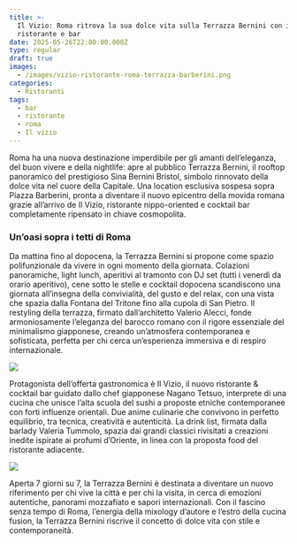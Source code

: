 ```yaml
---
title: >-
  Il Vizio: Roma ritrova la sua dolce vita sulla Terrazza Bernini con il
  ristorante e bar
date: 2025-05-26T22:00:00.000Z
type: regular
draft: true
images:
  - /images/vizio-ristorante-roma-terrazza-barberini.png
categories:
  - Ristoranti
tags:
  - bar
  - ristorante
  - roma
  - Il vizio
---
```


Roma ha una nuova destinazione imperdibile per gli amanti dell’eleganza, del buon vivere e della nightlife: apre al pubblico Terrazza Bernini, il rooftop panoramico del prestigioso Sina Bernini Bristol, simbolo rinnovato della dolce vita nel cuore della Capitale. Una location esclusiva sospesa sopra Piazza Barberini, pronta a diventare il nuovo epicentro della movida romana grazie all’arrivo de Il Vizio, ristorante nippo-oriented e cocktail bar completamente ripensato in chiave cosmopolita.

### Un’oasi sopra i tetti di Roma

Da mattina fino al dopocena, la Terrazza Bernini si propone come spazio polifunzionale da vivere in ogni momento della giornata. Colazioni panoramiche, light lunch, aperitivi al tramonto con DJ set (tutti i venerdì da orario aperitivo), cene sotto le stelle e cocktail dopocena scandiscono una giornata all’insegna della convivialità, del gusto e del relax, con una vista che spazia dalla Fontana del Tritone fino alla cupola di San Pietro. Il restyling della terrazza, firmato dall’architetto Valerio Alecci, fonde armoniosamente l’eleganza del barocco romano con il rigore essenziale del minimalismo giapponese, creando un’atmosfera contemporanea e sofisticata, perfetta per chi cerca un’esperienza immersiva e di respiro internazionale.

![](/images/tortelli-vizio-roma-ristorante.png)

Protagonista dell’offerta gastronomica è Il Vizio, il nuovo ristorante & cocktail bar guidato dallo chef giapponese Nagano Tetsuo, interprete di una cucina che unisce l’alta scuola del sushi a proposte etniche contemporanee con forti influenze orientali. Due anime culinarie che convivono in perfetto equilibrio, tra tecnica, creatività e autenticità. La drink list, firmata dalla barlady Valeria Tummolo, spazia dai grandi classici rivisitati a creazioni inedite ispirate ai profumi d’Oriente, in linea con la proposta food del ristorante adiacente.

![](/images/vizioroma.nov.2024_18.jpg)

Aperta 7 giorni su 7, la Terrazza Bernini è destinata a diventare un nuovo riferimento per chi vive la città e per chi la visita, in cerca di emozioni autentiche, panorami mozzafiato e sapori internazionali. Con il fascino senza tempo di Roma, l’energia della mixology d’autore e l’estro della cucina fusion, la Terrazza Bernini riscrive il concetto di dolce vita con stile e contemporaneità.
